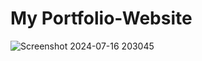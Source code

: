 # My Portfolio-Website
![Screenshot 2024-07-16 203045](https://github.com/user-attachments/assets/9129e864-85a8-4d3d-9ac9-3f467506ab7c)
